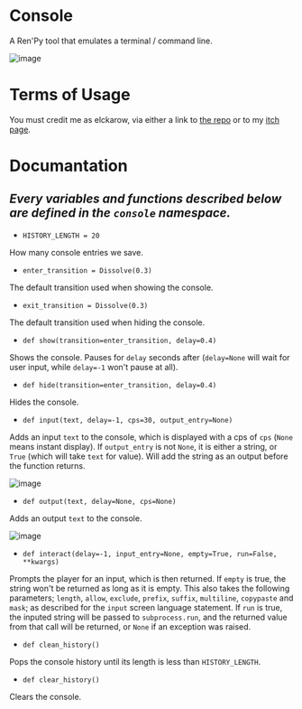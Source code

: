 # Console
A Ren'Py tool that emulates a terminal / command line.

![image](https://github.com/Elckarow/Console/assets/101005497/79244b80-af56-45ae-81c9-ed67e347fd0c)

# Terms of Usage
You must credit me as elckarow, via either a link to [the repo](https://github.com/Elckarow) or to my [itch page](https://elckarow.itch.io/).

# Documantation
***Every variables and functions described below are defined in the `console` namespace.***
-

- `HISTORY_LENGTH = 20`

How many console entries we save.

- `enter_transition = Dissolve(0.3)`

The default transition used when showing the console.

- `exit_transition = Dissolve(0.3)`

The default transition used when hiding the console.

- `def show(transition=enter_transition, delay=0.4)`

Shows the console. Pauses for `delay` seconds after (`delay=None` will wait for user input, while `delay=-1` won't pause at all).

- `def hide(transition=enter_transition, delay=0.4)`

Hides the console.

- `def input(text, delay=-1, cps=30, output_entry=None)`

Adds an input `text` to the console, which is displayed with a cps of `cps` (`None` means instant display). If `output_entry` is not `None`, it is either a string, or `True` (which will take `text` for value). Will add the string as an output before the function returns.

![image](https://github.com/Elckarow/Console/assets/101005497/635694c2-4283-4124-96e5-4ff490a98fbb)

- `def output(text, delay=None, cps=None)`

Adds an output `text` to the console.

![image](https://github.com/Elckarow/Console/assets/101005497/66d4d507-0a5f-4ffa-965f-b3e711397ef4)

- `def interact(delay=-1, input_entry=None, empty=True, run=False, **kwargs)`

Prompts the player for an input, which is then returned. If `empty` is true, the string won't be returned as long as it is empty. This also takes the following parameters; `length`, `allow`, `exclude`, `prefix`, `suffix`, `multiline`, `copypaste` and `mask`; as described for the `input` screen language statement. If `run` is true, the inputed string will be passed to `subprocess.run`, and the returned value from that call will be returned, or `None` if an exception was raised.

- `def clean_history()`

Pops the console history until its length is less than `HISTORY_LENGTH`.

- `def clear_history()`

Clears the console.
